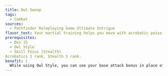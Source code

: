 ```yaml
---
title: Owl Swoop
tags:
  - Combat
sources:
  - Pathfinder Roleplaying Game Ultimate Intrigue
flavor_text: Your martial training helps you move with acrobatic poise.
prerequisites:
  - Dex 15
  - Owl Style
  - Skill Focus (Stealth)
Acrobatics 1 rank, Stealth 1 rank.
benefit: |
  While using Owl Style, you can use your base attack bonus in place of your ranks in Acrobatics to determine your Acrobatics skill bonus. You can attempt Acrobatics checks to move on narrow or slick surfaces and to avoid attacks of opportunity while charging, incurring the same penalties and increased DCs that you usually would apply for moving at full speed.
---
```


